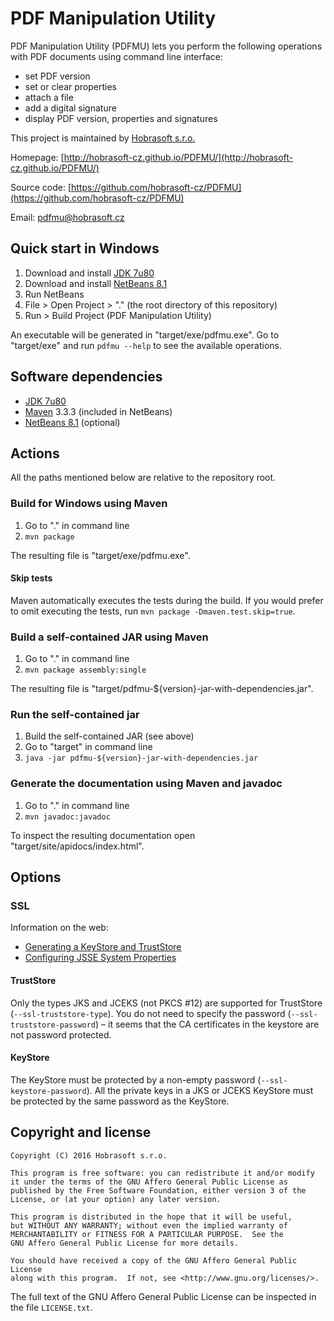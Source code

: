 # PDF Manipulation Utility

PDF Manipulation Utility (PDFMU) lets you perform the following operations
with PDF documents using command line interface:

* set PDF version
* set or clear properties
* attach a file
* add a digital signature
* display PDF version, properties and signatures

This project is maintained by [Hobrasoft s.r.o.](http://www.hobrasoft.cz/)

Homepage: [http://hobrasoft-cz.github.io/PDFMU/](http://hobrasoft-cz.github.io/PDFMU/)

Source code: [https://github.com/hobrasoft-cz/PDFMU](https://github.com/hobrasoft-cz/PDFMU)

Email: [pdfmu@hobrasoft.cz](mailto:pdfmu@hobrasoft.cz)

## Quick start in Windows

1. Download and install [JDK 7u80](http://www.oracle.com/technetwork/java/javase/downloads/jdk7-downloads-1880260.html)
2. Download and install [NetBeans 8.1](https://netbeans.org/downloads/)
3. Run NetBeans
4. File > Open Project > "." (the root directory of this repository)
5. Run > Build Project (PDF Manipulation Utility)

An executable will be generated in "target/exe/pdfmu.exe".
Go to "target/exe" and run `pdfmu --help` to see the available operations.

## Software dependencies

* [JDK 7u80](http://www.oracle.com/technetwork/java/javase/downloads/jdk7-downloads-1880260.html)
* [Maven](http://maven.apache.org/download.cgi) 3.3.3 (included in NetBeans)
* [NetBeans 8.1](https://netbeans.org/downloads/) (optional)

## Actions

All the paths mentioned below are relative to the repository root.

### Build for Windows using Maven

1. Go to "." in command line
2. `mvn package`

The resulting file is "target/exe/pdfmu.exe".

#### Skip tests

Maven automatically executes the tests during the build.
If you would prefer to omit executing the tests,
run `mvn package -Dmaven.test.skip=true`.

### Build a self-contained JAR using Maven

1. Go to "." in command line
2. `mvn package assembly:single`

The resulting file is "target/pdfmu-${version}-jar-with-dependencies.jar".

### Run the self-contained jar

1. Build the self-contained JAR (see above)
2. Go to "target" in command line
3. `java -jar pdfmu-${version}-jar-with-dependencies.jar`

### Generate the documentation using Maven and javadoc

1. Go to "." in command line
2. `mvn javadoc:javadoc`

To inspect the resulting documentation open "target/site/apidocs/index.html".

## Options

### SSL

Information on the web:

* [Generating a KeyStore and TrustStore](http://docs.oracle.com/cd/E19509-01/820-3503/6nf1il6er/index.html)
* [Configuring JSSE System Properties](https://access.redhat.com/documentation/en-US/Fuse_MQ_Enterprise/7.1/html/Security_Guide/files/SSL-SysProps.html)

#### TrustStore

Only the types JKS and JCEKS (not PKCS #12) are supported for TrustStore
(`--ssl-truststore-type`).
You do not need to specify the password (`--ssl-truststore-password`) –
it seems that the CA certificates in the keystore are not password protected.

#### KeyStore

The KeyStore must be protected by a non-empty password
(`--ssl-keystore-password`).
All the private keys in a JKS or JCEKS KeyStore must be protected by the same password as the KeyStore.

## Copyright and license

```
Copyright (C) 2016 Hobrasoft s.r.o.

This program is free software: you can redistribute it and/or modify
it under the terms of the GNU Affero General Public License as
published by the Free Software Foundation, either version 3 of the
License, or (at your option) any later version.

This program is distributed in the hope that it will be useful,
but WITHOUT ANY WARRANTY; without even the implied warranty of
MERCHANTABILITY or FITNESS FOR A PARTICULAR PURPOSE.  See the
GNU Affero General Public License for more details.

You should have received a copy of the GNU Affero General Public License
along with this program.  If not, see <http://www.gnu.org/licenses/>.
```

The full text of the GNU Affero General Public License
can be inspected in the file `LICENSE.txt`.
